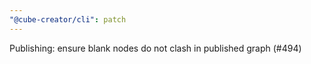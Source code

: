 ```yaml
---
"@cube-creator/cli": patch
---
```


Publishing: ensure blank nodes do not clash in published graph (#494)
